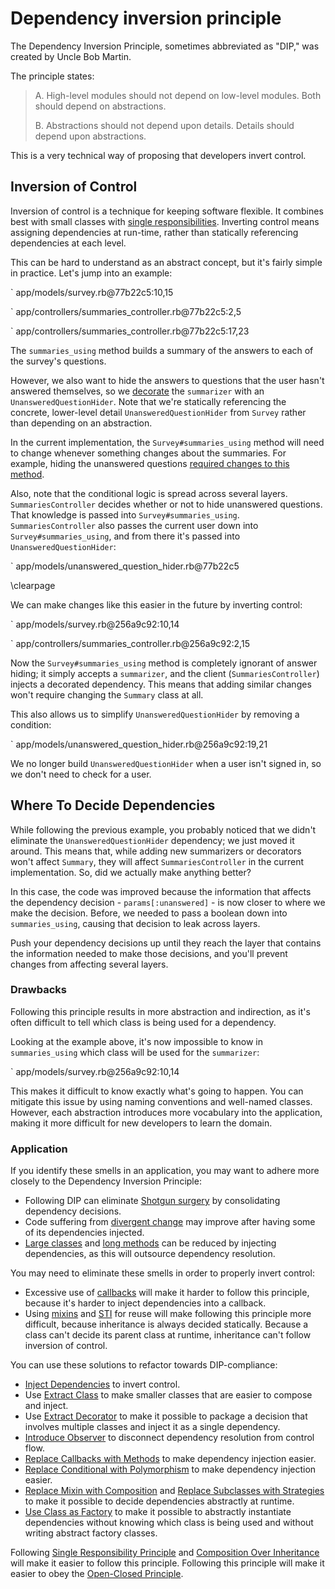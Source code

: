 # Dependency inversion principle

The Dependency Inversion Principle, sometimes abbreviated as "DIP," was created
by Uncle Bob Martin.

The principle states:

> A. High-level modules should not depend on low-level modules. Both should
> depend on abstractions.
>
> B. Abstractions should not depend upon details. Details should depend upon
> abstractions.

This is a very technical way of proposing that developers invert control.

## Inversion of Control

Inversion of control is a technique for keeping software flexible. It combines
best with small classes with [single
responsibilities](#single-responsibility-principle). Inverting control means
assigning dependencies at run-time, rather than statically referencing
dependencies at each level.

This can be hard to understand as an abstract concept, but it's fairly simple in
practice. Let's jump into an example:

` app/models/survey.rb@77b22c5:10,15

` app/controllers/summaries_controller.rb@77b22c5:2,5

` app/controllers/summaries_controller.rb@77b22c5:17,23

The `summaries_using` method builds a summary of the answers to each of the
survey's questions.

However, we also want to hide the answers to questions that the user hasn't
answered themselves, so we [decorate](#extract-decorator) the `summarizer` with
an `UnansweredQuestionHider`. Note that we're statically referencing the
concrete, lower-level detail `UnansweredQuestionHider` from `Survey` rather than
depending on an abstraction.

In the current implementation, the `Survey#summaries_using` method will need to
change whenever something changes about the summaries. For example, hiding the
unanswered questions [required changes to this
method](https://github.com/thoughtbot/ruby-science/commit/d60656aa).

Also, note that the conditional logic is spread across several layers.
`SummariesController` decides whether or not to hide unanswered questions. That
knowledge is passed into `Survey#summaries_using`. `SummariesController` also
passes the current user down into `Survey#summaries_using`, and from there it's
passed into `UnansweredQuestionHider`:

` app/models/unanswered_question_hider.rb@77b22c5

\clearpage

We can make changes like this easier in the future by inverting control:

` app/models/survey.rb@256a9c92:10,14

` app/controllers/summaries_controller.rb@256a9c92:2,15

Now the `Survey#summaries_using` method is completely ignorant of answer hiding;
it simply accepts a `summarizer`, and the client (`SummariesController`) injects
a decorated dependency. This means that adding similar changes won't require
changing the `Summary` class at all.

This also allows us to simplify `UnansweredQuestionHider` by removing a
condition:

` app/models/unanswered_question_hider.rb@256a9c92:19,21

We no longer build `UnansweredQuestionHider` when a user isn't signed in, so we
don't need to check for a user.

## Where To Decide Dependencies

While following the previous example, you probably noticed that we didn't
eliminate the `UnansweredQuestionHider` dependency; we just moved it around.
This means that, while adding new summarizers or decorators won't affect
`Summary`, they will affect `SummariesController` in the current implementation.
So, did we actually make anything better?

In this case, the code was improved because the information that affects the
dependency decision - `params[:unanswered]` - is now closer to where we make the
decision. Before, we needed to pass a boolean down into `summaries_using`,
causing that decision to leak across layers.

Push your dependency decisions up until they reach the layer that contains the
information needed to make those decisions, and you'll prevent changes from
affecting several layers.

### Drawbacks

Following this principle results in more abstraction and indirection, as it's
often difficult to tell which class is being used for a dependency.

Looking at the example above, it's now impossible to know in `summaries_using`
which class will be used for the `summarizer`:

` app/models/survey.rb@256a9c92:10,14

This makes it difficult to know exactly what's going to happen. You can mitigate
this issue by using naming conventions and well-named classes. However, each
abstraction introduces more vocabulary into the application, making it more
difficult for new developers to learn the domain.

### Application

If you identify these smells in an application, you may want to adhere more
closely to the Dependency Inversion Principle:

* Following DIP can eliminate [Shotgun surgery](#shotgun-surgery) by
  consolidating dependency decisions.
* Code suffering from [divergent change](#divergent-change) may improve after
  having some of its dependencies injected.
* [Large classes](#large-class) and [long methods](#long-method) can be reduced
  by injecting dependencies, as this will outsource dependency resolution.

You may need to eliminate these smells in order to properly invert control:

* Excessive use of [callbacks](#callback) will make it harder to follow this
  principle, because it's harder to inject dependencies into a callback.
* Using [mixins](#mixin) and [STI](#single-table-inheritance-sti) for reuse will
  make following this principle more difficult, because inheritance is always
  decided statically.  Because a class can't decide its parent class at runtime,
  inheritance can't follow inversion of control.

You can use these solutions to refactor towards DIP-compliance:

* [Inject Dependencies](#inject-dependencies) to invert control.
* Use [Extract Class](#extract-class) to make smaller classes that are easier to
  compose and inject.
* Use [Extract Decorator](#extract-decorator) to make it possible to package a
  decision that involves multiple classes and inject it as a single dependency.
* [Introduce Observer](#introduce-observer) to disconnect dependency resolution
  from control flow.
* [Replace Callbacks with Methods](#replace-callback-with-method) to make
  dependency injection easier.
* [Replace Conditional with
  Polymorphism](#replace-conditional-with-polymorphism) to make dependency
  injection easier.
* [Replace Mixin with Composition](#replace-mixin-with-composition) and [Replace
  Subclasses with Strategies](#replace-subclasses-with-strategies) to make it
  possible to decide dependencies abstractly at runtime.
* [Use Class as Factory](#use-class-as-factory) to make it possible to
  abstractly instantiate dependencies without knowing which class is being used
  and without writing abstract factory classes.

Following [Single Responsibility Principle](#single-responsibility-principle)
and [Composition Over Inheritance](#composition-over-inheritance) will make it
easier to follow this principle. Following this principle will make it easier to
obey the [Open-Closed Principle](#open-closed-principle).
